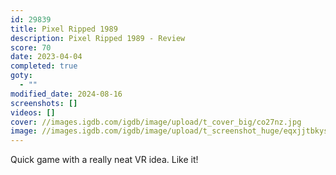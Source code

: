 ```yaml
---
id: 29839
title: Pixel Ripped 1989
description: Pixel Ripped 1989 - Review
score: 70
date: 2023-04-04
completed: true
goty:
  - ""
modified_date: 2024-08-16
screenshots: []
videos: []
cover: //images.igdb.com/igdb/image/upload/t_cover_big/co27nz.jpg
image: //images.igdb.com/igdb/image/upload/t_screenshot_huge/eqxjjtbkysxeg4vs97hj.jpg
---
```

Quick game with a really neat VR idea. Like it!